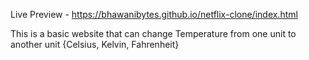 Live Preview - https://bhawanibytes.github.io/netflix-clone/index.html

This is a basic website that can change Temperature from one unit to another unit {Celsius, Kelvin, Fahrenheit}
